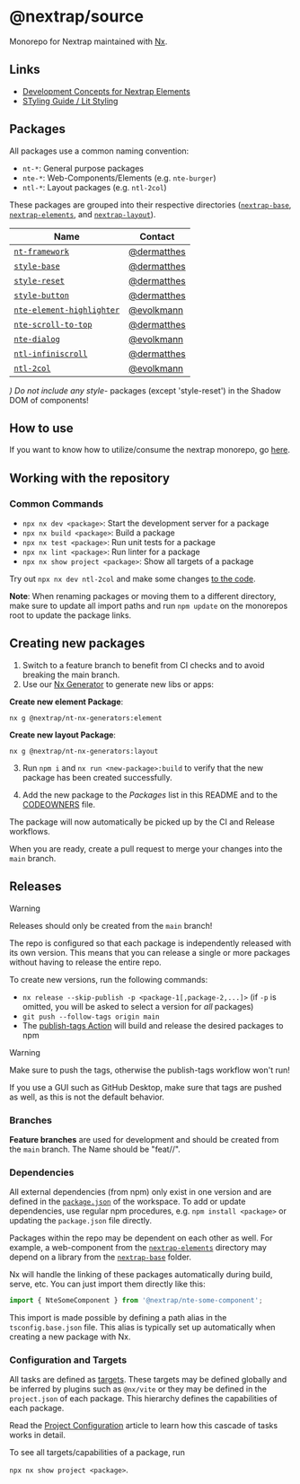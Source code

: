 # @nextrap/source

Monorepo for Nextrap maintained with [Nx](https://nx.dev/).

## Links

- [Development Concepts for Nextrap Elements](docs/nextrap-elements-concept.md)
- [STyling Guide / Lit Styling](README_STYLING.md)

## Packages

All packages use a common naming convention:

- `nt-*`: General purpose packages
- `nte-*`: Web-Components/Elements (e.g. `nte-burger`)
- `ntl-*`: Layout packages (e.g. `ntl-2col`)

These packages are grouped into their respective directories ([`nextrap-base`](./nextrap-base), [`nextrap-elements`](./nextrap-elements), and [`nextrap-layout`](./nextrap-layout)).

<!-- Please also maintain the CODEOWNERS file when adjusting the table below -->

| Name                                                                  | Contact                                      |
| --------------------------------------------------------------------- | -------------------------------------------- |
| [`nt-framework`](nextrap-base/nt-framework)                           | [@dermatthes](https://github.com/dermatthes) |
| [`style-base`](nextrap-base/style-base)                               | [@dermatthes](https://github.com/dermatthes) |
| [`style-reset`](nextrap-base/style-reset)                             | [@dermatthes](https://github.com/dermatthes) |
| [`style-button`](nextrap-base/style-button)                           | [@dermatthes](https://github.com/dermatthes) |
| [`nte-element-highlighter`](nextrap-elements/nte-element-highlighter) | [@evolkmann](https://github.com/evolkmann)   |
| [`nte-scroll-to-top`](nextrap-elements/nte-scroll-to-top)             | [@dermatthes](https://github.com/dermatthes) |
| [`nte-dialog`](nextrap-elements/nte-dialog)                           | [@evolkmann](https://github.com/evolkmann)   |
| [`ntl-infiniscroll`](nextrap-layout/ntl-infiniscroll)                 | [@dermatthes](https://github.com/dermatthes) |
| [`ntl-2col`](nextrap-layout/ntl-2col)                                 | [@evolkmann](https://github.com/evolkmann)   |

_) Do not include any style-_ packages (except 'style-reset') in the Shadow DOM of components!

## How to use

If you want to know how to utilize/consume the nextrap monorepo, go [here](/docs/how-to-use.md).

## Working with the repository

### Common Commands

- `npx nx dev <package>`: Start the development server for a package
- `npx nx build <package>`: Build a package
- `npx nx test <package>`: Run unit tests for a package
- `npx nx lint <package>`: Run linter for a package
- `npx nx show project <package>`: Show all targets of a package

Try out `npx nx dev ntl-2col` and make some changes [to the code](nextrap-elements/nte-element-highlighter/src).

**Note**: When renaming packages or moving them to a different directory, make sure to update all import paths
and run `npm update` on the monorepos root to update the package links.

## Creating new packages

1. Switch to a feature branch to benefit from CI checks and to avoid breaking the main branch.
2. Use our [Nx Generator](./nextrap-base/nt-nx-generators) to generate new libs or apps:

**Create new element Package**:

`nx g @nextrap/nt-nx-generators:element`

**Create new layout Package**:

`nx g @nextrap/nt-nx-generators:layout`

3. Run `npm i` and `nx run <new-package>:build` to verify that the new package has been created successfully.

4. Add the new package to the _Packages_ list in this README and to the [CODEOWNERS](./CODEOWNERS) file.

The package will now automatically be picked up by the CI and Release workflows.

When you are ready, create a pull request to merge your changes into the `main` branch.

## Releases

> [!WARNING]
> Releases should only be created from the `main` branch!

The repo is configured so that each package is independently released with its own version.
This means that you can release a single or more packages without having to release the entire repo.

To create new versions, run the following commands:

- `nx release --skip-publish -p <package-1[,package-2,...]>` (if `-p` is omitted, you will be asked to select a version for _all_ packages)
- `git push --follow-tags origin main`
- The [publish-tags Action](./.github/workflows/publish-tags.yml) will build and release the desired packages to npm

> [!WARNING]
> Make sure to push the tags, otherwise the publish-tags workflow won't run!
>
> If you use a GUI such as GitHub Desktop, make sure that tags are pushed as well,
> as this is not the default behavior.

### Branches

**Feature branches** are used for development and should be created from the `main` branch. The Name should be "feat/<yourName>/<featureName>".

### Dependencies

All external dependencies (from npm) only exist in one version and are defined in the
[`package.json`](./package.json) of the workspace. To add or update dependencies, use regular
npm procedures, e.g. `npm install <package>` or updating the `package.json` file directly.

Packages within the repo may be dependent on each other as well. For example, a web-component from the
[`nextrap-elements`](./nextrap-elements) directory may depend on a library from the [`nextrap-base`](./nextrap-base) folder.

Nx will handle the linking of these packages automatically during build, serve, etc.
You can just import them directly like this:

```javascript
import { NteSomeComponent } from '@nextrap/nte-some-component';
```

This import is made possible by defining a path alias in the `tsconfig.base.json` file.
This alias is typically set up automatically when creating a new package with Nx.

### Configuration and Targets

All tasks are defined as [targets](https://nx.dev/reference/project-configuration#project-configuration).
These targets may be defined globally and be inferred by plugins such as `@nx/vite`
or they may be defined in the `project.json` of each package. This hierarchy
defines the capabilities of each package.

Read the [Project Configuration](https://nx.dev/reference/project-configuration#project-configuration)
article to learn how this cascade of tasks works in detail.

To see all targets/capabilities of a package, run

`npx nx show project <package>`.
